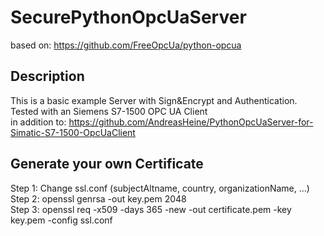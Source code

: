 # SecurePythonOpcUaServer
based on: https://github.com/FreeOpcUa/python-opcua

## Description
This is a basic example Server with Sign&Encrypt and Authentication.  
Tested with an Siemens S7-1500 OPC UA Client  
in addition to: https://github.com/AndreasHeine/PythonOpcUaServer-for-Simatic-S7-1500-OpcUaClient  

## Generate your own Certificate

Step 1: Change ssl.conf (subjectAltname, country, organizationName, ...)  
Step 2: openssl genrsa -out key.pem 2048  
Step 3: openssl req -x509 -days 365 -new -out certificate.pem -key key.pem -config ssl.conf  
